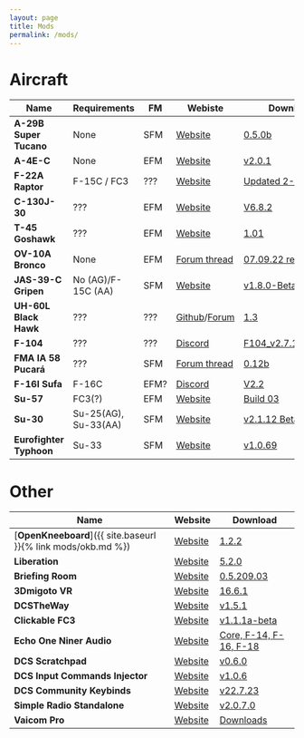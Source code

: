 ```yaml
---
layout: page
title: Mods
permalink: /mods/
---
```


# Aircraft

| Name            | Requirements        | FM | Webiste  | Download |
| --------------- | ------------------- | -- | -------- | -------- |
| **A-29B Super Tucano** | None | SFM | [Website](https://github.com/luizrenault/a-29b-community) | [0.5.0b](https://github.com/luizrenault/a-29b-community/archive/refs/tags/0.5.0b.zip) |
| **A-4E-C** | None | EFM | [Website](https://github.com/heclak/community-a4e-c) | [v2.0.1](https://github.com/heclak/community-a4e-c/releases/download/v2.0.1/Community_A-4E-C_v2.0.1.zip) |
| **F-22A Raptor** | F-15C / FC3 | ??? | [Website](https://grinnellidesigns.com/f22/) | [Updated 2-20-21](https://www.mediafire.com/file/d75yuv540r38qr4/Community_F-22A_Mod_Version_II.zip/file) |
| **C-130J-30** | ??? | EFM | [Website](https://forum.dcs.world/topic/252075-dcs-super-hercules-mod-by-anubis/) | [V6.8.2](https://www.mediafire.com/file/y5qov91ds5gvofv/Hercules_ver_6.8.2.zip/file) |
| **T-45 Goshawk** | ??? | EFM |[Website](https://forum.dcs.world/topic/203816-vnao-t-45-goshawk/) | [1.01](https://www.mediafire.com/file/igxeyo81nx1i01w/VNAO_T45_v1.0.1.zip/file) |
| **OV-10A Bronco** | None | EFM | [Forum thread](https://forum.dcs.world/topic/307951-ov-10a-bronco-mod-by-split-air-teamand-more/) | [07.09.22 release](https://splitair.gumroad.com/l/fwzxn) |
| **JAS-39-C Gripen** | No (AG)/F-15C (AA) | SFM | [Website](https://github.com/whisky-actual/Community-JAS-39-C) | [v1.8.0-Beta](https://github.com/whisky-actual/Community-JAS-39-C/releases/download/v1.8.0-Beta/Community_JAS39_v1.8.0.zip) |
| **UH-60L Black Hawk** | ??? | ??? | [Github](https://github.com/Kinkkujuustovoileipa/uh-60l)/[Forum](https://forum.dcs.world/topic/293813-uh-60l-black-hawk-mod-official-thread/) | [1.3](https://github.com/Kinkkujuustovoileipa/uh-60l/releases/download/1.3/UH-60L.1.3.1.zip) |
| **F-104** | ??? | ??? | [Discord](https://discord.gg/gEVWrSb4gQ) | [F104_v2.7.11.222.01](https://filehorst.de/d/emyeFiEJ) |
| **FMA IA 58 Pucará** | ??? | SFM | [Forum thread](https://forum.dcs.world/topic/276647-pucara-ia-58-fma-argentina-free-mod/) | [0.12b](https://github.com/PucaraPastrana/PucaraDCS/releases/download/v0.12b/MOD_DCS_PUCARA_BYPASTRANA_0.12b.rar) |
| **F-16I Sufa** | F-16C | EFM? | [Discord](https://discord.com/invite/YDUecPFNAU) | [V2.2](https://www.mediafire.com/file/bwm59v74l6n62dh/F-16I_SUFA_V2.2.zip/file) |
| **Su-57** | FC3(?) | EFM | [Website](https://discord.gg/erWqmQK) | [Build 03](https://drive.google.com/file/d/1t4PRNeyB6gaq0E2BCHx6x71GhpBZg-y_/view?usp=sharing) |
| **Su-30** | Su-25(AG), Su-33(AA) | SFM | [Website](https://discord.com/invite/MPwTyjBtXG) | [v2.1.12 Beta](https://drive.google.com/file/d/1PDTt5gOYTZlFbRRAFAEnbm7LEld767O4/view?usp=sharing) |
| **Eurofighter Typhoon** | Su-33 | SFM | [Website](https://forum.dcs.world/topic/290086-new-version-eurofighter-typhoon-by-lechuzas-negras-v1069/) | [v1.0.69](https://drive.google.com/file/d/1nPj-pHAu3QWB2Ue9nKu1e2GjIhNBhBBU/view?usp=sharing)


# Other

| Name | Website | Download |
| ---- | ------- | -------- |
| [**OpenKneeboard**]({{ site.baseurl }}{% link mods/okb.md %}) | [Website](https://github.com/OpenKneeboard/OpenKneeboard) | [1.2.2](https://github.com/OpenKneeboard/OpenKneeboard/releases/download/v1.2.2/OpenKneeboard-v1.2.2.msix) |
| **Liberation** | [Website](https://github.com/dcs-liberation/dcs_liberation) | [5.2.0](https://github.com/dcs-liberation/dcs_liberation/releases/download/5.2.0/dcs_liberation.5.2.0.zip) |
| **Briefing Room** | [Website](https://github.com/akaAgar/briefing-room-for-dcs) | [0.5.209.03](https://github.com/akaAgar/briefing-room-for-dcs/releases/download/beta-release-220903-1109/BriefingRoomV0-5-209-03.zip) |
| **3Dmigoto VR** | [Website](https://forum.dcs.world/topic/207154-3dmigoto-vr-mod-for-dcs-label-masking-color-enhancement-sharpen-fxaa-copypaste-of-radio-msg/) | [16.6.1](https://www.digitalcombatsimulator.com/en/files/3305420/) |
| **DCSTheWay** | [Website](https://github.com/aronCiucu/DCSTheWay) | [v1.5.1](https://github.com/aronCiucu/DCSTheWay/releases/download/v1.5.1/TheWayV151.zip) |
| **Clickable FC3** | [Website](https://discord.gg/4JjCtec6dH) | [v1.1.1a-beta](https://github.com/RedK0d/CLICKABLE-FC3/releases/tag/v1.1.1a-beta) |
| **Echo One Niner Audio** | [Website](https://www.echo19audio.com/) | [Core, F-14, F-16, F-18](https://www.echo19audio.com/download-page) |
| **DCS Scratchpad** | [Website](https://github.com/rkusa/dcs-scratchpad) | [v0.6.0](https://github.com/rkusa/dcs-scratchpad/releases/tag/0.6.0) |
| **DCS Input Commands Injector** | [Website](https://github.com/Quaggles/dcs-input-command-injector) | [v1.0.6](https://github.com/Quaggles/dcs-input-command-injector/releases/tag/1.0.6) |
| **DCS Community Keybinds** | [Website](https://github.com/Munkwolf/dcs-community-keybinds) | [v22.7.23](https://github.com/Munkwolf/dcs-community-keybinds/releases/tag/22.7.23) |
| **Simple Radio Standalone** | [Website](https://github.com/ciribob/DCS-SimpleRadioStandalone) | [v2.0.7.0](https://github.com/ciribob/DCS-SimpleRadioStandalone/releases/tag/2.0.7.0) |
| **Vaicom Pro** | [Website](https://www.vaicompro.com/) | [Downloads](https://www.vaicompro.com/downloads.html) |
